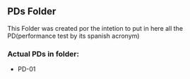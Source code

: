 ## PDs Folder
This Folder was created por the intetion to put in here all the PD(performance test by its spanish acronym)
### Actual PDs in folder:
- PD-01
